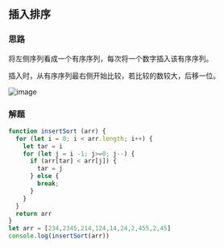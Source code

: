 ## 插入排序
### 思路
将左侧序列看成一个有序序列，每次将一个数字插入该有序序列。

插入时，从有序序列最右侧开始比较，若比较的数较大，后移一位。

![image](http://www.conardli.top/docs/%E6%8F%92%E5%85%A5%E6%8E%92%E5%BA%8F.gif)

### 解题
```javascript
function insertSort (arr) {
  for (let i = 0; i < arr.length; i++) {
    let tar = i
    for (let j = i -1; j>=0; j--) {
      if (arr[tar] < arr[j]) {
        tar = j
      } else {
        break;
      }
    }
  }
  return arr
}
let arr = [234,2345,214,124,14,24,2,455,2,45]
console.log(insertSort(arr))
```